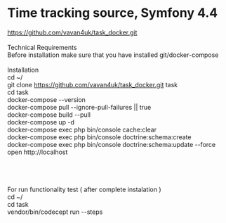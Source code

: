 # Time tracking source, Symfony 4.4<br />
https://github.com/vavan4uk/task_docker.git<br />
<br />
Technical Requirements<br />
Before installation make sure that you have installed git/docker-compose<br />
<br />
Installation<br />
cd ~/ <br />
git clone https://github.com/vavan4uk/task_docker.git task <br />
cd task <br />
docker-compose --version<br />
docker-compose pull --ignore-pull-failures || true<br />
docker-compose build --pull<br />
docker-compose up -d<br />
docker-compose exec php bin/console cache:clear<br />
docker-compose exec php bin/console doctrine:schema:create<br />
docker-compose exec php bin/console doctrine:schema:update --force<br />
open http://localhost<br />
<br />
<br />
<br />
<br />
For run functionality test ( after complete instalation ) <br />
cd ~/ <br />
cd task <br />
vendor/bin/codecept run --steps <br />